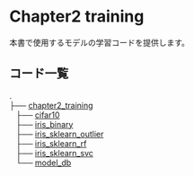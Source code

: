 # Chapter2 training

本書で使用するモデルの学習コードを提供します。

## コード一覧

.</br>
├── [chapter2_training](./)</br>
   ├── [cifar10](./cifar10)</br>
   ├── [iris_binary](./iris_binary)</br>
   ├── [iris_sklearn_outlier](./iris_sklearn_outlier)</br>
   ├── [iris_sklearn_rf](./iris_sklearn_rf)</br>
   ├── [iris_sklearn_svc](./iris_sklearn_svc)</br>
   └── [model_db](./model_db)</br>
